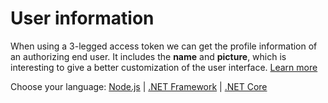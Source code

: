 # User information

When using a 3-legged access token we can get the profile information of an authorizing end user. It includes the **name** and **picture**, which is interesting to give a better customization of the user interface. [Learn more](https://developer.autodesk.com/en/docs/oauth/v2/reference/http/users-@me-GET/)

Choose your language: [Node.js](oauth/user/nodejs) | [.NET Framework](oauth/user/net) | [.NET Core](oauth/user/netcore)
